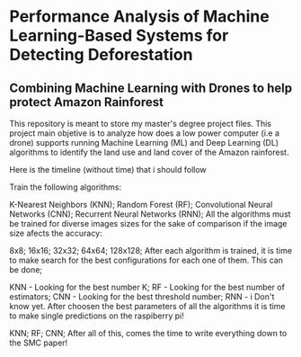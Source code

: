 # Performance Analysis of Machine Learning-Based Systems for Detecting Deforestation
## Combining Machine Learning with Drones to help protect Amazon Rainforest

This repository is meant to store my master's degree project files. This project main objetive is to analyze how does a low power computer (i.e a drone) supports running Machine Learning (ML) and Deep Learning (DL) algorithms to identify the land use and land cover of the Amazon rainforest.

Here is the timeline (without time) that i should follow

Train the following algorithms:

K-Nearest Neighbors (KNN);
Random Forest (RF);
Convolutional Neural Networks (CNN);
Recurrent Neural Networks (RNN);
All the algorithms must be trained for diverse images sizes for the sake of comparison if the image size afects the accuracy:

8x8;
16x16;
32x32;
64x64;
128x128;
After each algorithm is trained, it is time to make search for the best configurations for each one of them. This can be done;

KNN - Looking for the best number K;
RF - Looking for the best number of estimators;
CNN - Looking for the best threshold number;
RNN - i Don't know yet.
After choosen the best parameters of all the algorithms it is time to make single predictions on the raspiberry pi!

KNN;
RF;
CNN;
After all of this, comes the time to write everything down to the SMC paper!
